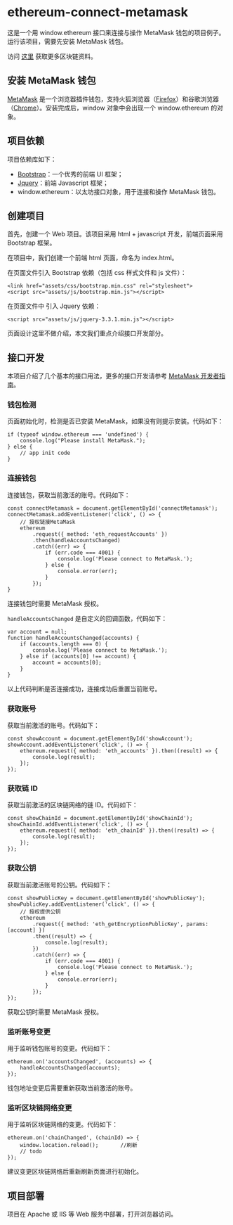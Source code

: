 # ethereum-connect-metamask
这是一个用 window.ethereum 接口来连接与操作 MetaMask 钱包的项目例子。运行该项目，需要先安装 MetaMask 钱包。

访问 [这里](https://www.benmo.cc) 获取更多区块链资料。

## 安装 MetaMask 钱包
[MetaMask](https://metamask.io/) 是一个浏览器插件钱包，支持火狐浏览器（[Firefox](https://www.mozilla.org/)）和谷歌浏览器（[Chrome](https://www.google.cn/intl/zh-CN/chrome/)）。安装完成后，window 对象中会出现一个 window.ethereum 的对象。

## 项目依赖
项目依赖库如下：
- [Bootstrap](https://v3.bootcss.com/)：一个优秀的前端 UI 框架；
- [Jquery](https://jquery.com/)：前端 Javascript 框架；
- window.ethereum：以太坊接口对象，用于连接和操作 MetaMask 钱包。

## 创建项目

首先，创建一个 Web 项目。该项目采用 html + javascript 开发，前端页面采用 Bootstrap 框架。

在项目中，我们创建一个前端 html 页面，命名为 index.html。

在页面文件引入 Bootstrap 依赖（包括 css 样式文件和 js 文件）：

```
<link href="assets/css/bootstrap.min.css" rel="stylesheet">
<script src="assets/js/bootstrap.min.js"></script>
```

在页面文件中 引入 Jquery 依赖：

```
<script src="assets/js/jquery-3.3.1.min.js"></script>
```

页面设计这里不做介绍，本文我们重点介绍接口开发部分。

## 接口开发

本项目介绍了几个基本的接口用法，更多的接口开发请参考 [MetaMask 开发者指南](https://docs.metamask.io/guide/)。

### 钱包检测

页面初始化时，检测是否已安装 MetaMask，如果没有则提示安装。代码如下：

```
if (typeof window.ethereum === 'undefined') {
	console.log("Please install MetaMask.");
} else {
	// app init code
}
```

### 连接钱包

连接钱包，获取当前激活的账号。代码如下：

```
const connectMetamask = document.getElementById('connectMetamask');
connectMetamask.addEventListener('click', () => {
	// 授权链接MetaMask
	ethereum
        .request({ method: 'eth_requestAccounts' })
        .then(handleAccountsChanged)
        .catch((err) => {
            if (err.code === 4001) {
                console.log('Please connect to MetaMask.');
            } else {
                console.error(err);
            }
        });
}
```

连接钱包时需要 MetaMask 授权。

`handleAccountsChanged` 是自定义的回调函数，代码如下：

```
var account = null;
function handleAccountsChanged(accounts) {
	if (accounts.length === 0) {
		console.log('Please connect to MetaMask.');
	} else if (accounts[0] !== account) {
		account = accounts[0];
	}
}
```

以上代码判断是否连接成功，连接成功后重置当前账号。

### 获取账号

获取当前激活的账号。代码如下：

```
const showAccount = document.getElementById('showAccount');
showAccount.addEventListener('click', () => {
	ethereum.request({ method: 'eth_accounts' }).then((result) => {
		console.log(result);
	});
});
```

### 获取链 ID

获取当前激活的区块链网络的链 ID。代码如下：

```
const showChainId = document.getElementById('showChainId');
showChainId.addEventListener('click', () => {
    ethereum.request({ method: 'eth_chainId' }).then((result) => {
    	console.log(result);
   	});
});
```

### 获取公钥

获取当前激活账号的公钥。代码如下：

```
const showPublicKey = document.getElementById('showPublicKey');
showPublicKey.addEventListener('click', () => {
    // 授权提供公钥
    ethereum
    	.request({ method: 'eth_getEncryptionPublicKey', params: [account] })
    	.then((result) => {
    		console.log(result);
    	})
    	.catch((err) => {
    		if (err.code === 4001) {
    			console.log('Please connect to MetaMask.');
    		} else {
    			console.error(err);
    		}
    	});
});
```

获取公钥时需要 MetaMask 授权。

### 监听账号变更

用于监听钱包账号的变更。代码如下：

```
ethereum.on('accountsChanged', (accounts) => {
	handleAccountsChanged(accounts);
});
```

钱包地址变更后需要重新获取当前激活的账号。

### 监听区块链网络变更

用于监听区块链网络的变更。代码如下：

```
ethereum.on('chainChanged', (chainId) => {
	window.location.reload();		//刷新
	// todo
});
```

建议变更区块链网络后重新刷新页面进行初始化。

## 项目部署

项目在 Apache 或 IIS 等 Web 服务中部署，打开浏览器访问。
